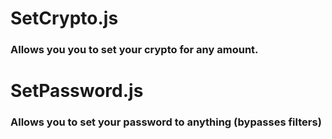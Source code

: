 # SetCrypto.js
### Allows you you to set your crypto for any amount.
# SetPassword.js
### Allows you to set your password to anything (bypasses filters)
